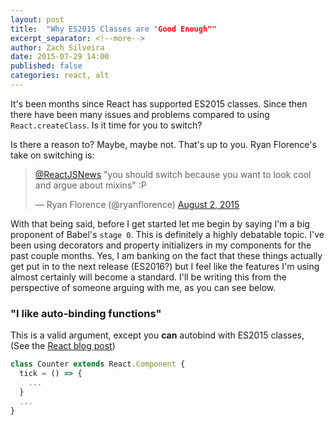 ```yaml
---
layout: post
title:  "Why ES2015 Classes are "Good Enough""
excerpt_separator: <!--more-->
author: Zach Silveira
date: 2015-07-29 14:00
published: false
categories: react, alt
---
```


It's been months since React has supported ES2015 classes. Since then there have been many issues and problems compared to using `React.createClass`.
Is it time for you to switch?
<!--more-->
Is there a reason to? Maybe, maybe not. That's up to you. Ryan Florence's take on switching is:

<blockquote class="twitter-tweet" lang="en"><p lang="en" dir="ltr"><a href="https://twitter.com/ReactJSNews">@ReactJSNews</a> &quot;you should switch because you want to look cool and argue about mixins&quot; :P</p>&mdash; Ryan Florence (@ryanflorence) <a href="https://twitter.com/ryanflorence/status/627985314393382912">August 2, 2015</a></blockquote>
<script async src="//platform.twitter.com/widgets.js" charset="utf-8"></script>


With that being said, before I get started let me begin by saying I'm a big proponent of Babel's `stage 0`. This is definitely a highly debatable topic.
I've been using decorators and property initializers in my components for the past couple months.
Yes, I am banking on the fact that these things actually get put in to the next release (ES2016?) but I feel like the features
I'm using almost certainly will become a standard. I'll be writing this from the perspective of someone arguing with me, as you can see below.

### "I like auto-binding functions"

This is a valid argument, except you **can** autobind with ES2015 classes, (See the [React blog post](https://facebook.github.io/react/blog/2015/01/27/react-v0.13.0-beta-1.html#autobinding))

~~~js
class Counter extends React.Component {
  tick = () => {
    ...
  }
  ...
}

~~~
